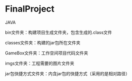 # FinalProject
JAVA

bin文件夹：构建项目生成文件夹，包含生成的.class文件

classes文件夹：构建的jar包所在文件夹

GameBox文件夹：工作空间项目代码文件夹

imgs文件夹：工程需要的图片文件夹

jar包快捷方式文件夹：内含jar包的快捷方式（采用的是相对路径）
